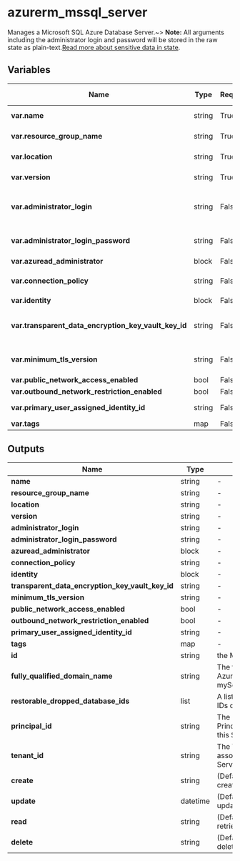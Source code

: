 # azurerm_mssql_server

Manages a Microsoft SQL Azure Database Server.~> **Note:** All arguments including the administrator login and password will be stored in the raw state as plain-text.[Read more about sensitive data in state](/docs/state/sensitive-data.html).

## Variables

| Name | Type | Required? |  Default  |  possible values |  Description |
| ---- | ---- | --------- |  ----------- | ----------- | ----------- |
| **var.name** | string | True | -  |  -  |  The name of the Microsoft SQL Server. This needs to be globally unique within Azure. Changing this forces a new resource to be created. | 
| **var.resource_group_name** | string | True | -  |  -  |  The name of the resource group in which to create the Microsoft SQL Server. Changing this forces a new resource to be created. | 
| **var.location** | string | True | -  |  -  |  Specifies the supported Azure location where the resource exists. Changing this forces a new resource to be created. | 
| **var.version** | string | True | -  |  -  |  The version for the new server. Valid values are: 2.0 (for v11 server) and 12.0 (for v12 server). Changing this forces a new resource to be created. | 
| **var.administrator_login** | string | False | -  |  -  |  The administrator login name for the new server. Required unless `azuread_authentication_only` in the `azuread_administrator` block is `true`. When omitted, Azure will generate a default username which cannot be subsequently changed. Changing this forces a new resource to be created. | 
| **var.administrator_login_password** | string | False | -  |  -  |  The password associated with the `administrator_login` user. Needs to comply with Azure's [Password Policy](https://msdn.microsoft.com/library/ms161959.aspx). Required unless `azuread_authentication_only` in the `azuread_administrator` block is `true`. | 
| **var.azuread_administrator** | block | False | -  |  -  |  An `azuread_administrator` block. | 
| **var.connection_policy** | string | False | `Default`  |  `Default`, `Proxy`, `Redirect`  |  The connection policy the server will use. Possible values are `Default`, `Proxy`, and `Redirect`. Defaults to `Default`. | 
| **var.identity** | block | False | -  |  -  |  An `identity` block. | 
| **var.transparent_data_encryption_key_vault_key_id** | string | False | -  |  -  |  The fully versioned `Key Vault` `Key` URL (e.g. `'https://<YourVaultName>.vault.azure.net/keys/<YourKeyName>/<YourKeyVersion>`) to be used as the `Customer Managed Key`(CMK/BYOK) for the `Transparent Data Encryption`(TDE) layer. | 
| **var.minimum_tls_version** | string | False | `1.2`  |  `1.0`, `1.1`, `1.2`, `Disabled`  |  The Minimum TLS Version for all SQL Database and SQL Data Warehouse databases associated with the server. Valid values are: `1.0`, `1.1` , `1.2` and `Disabled`. Defaults to `1.2`. | 
| **var.public_network_access_enabled** | bool | False | `True`  |  -  |  Whether public network access is allowed for this server. Defaults to `true`. | 
| **var.outbound_network_restriction_enabled** | bool | False | `False`  |  -  |  Whether outbound network traffic is restricted for this server. Defaults to `false`. | 
| **var.primary_user_assigned_identity_id** | string | False | -  |  -  |  Specifies the primary user managed identity id. Required if `type` is `UserAssigned` and should be combined with `identity_ids`. | 
| **var.tags** | map | False | -  |  -  |  A mapping of tags to assign to the resource. | 



## Outputs

| Name | Type | Description |
| ---- | ---- | --------- | 
| **name** | string  | - | 
| **resource_group_name** | string  | - | 
| **location** | string  | - | 
| **version** | string  | - | 
| **administrator_login** | string  | - | 
| **administrator_login_password** | string  | - | 
| **azuread_administrator** | block  | - | 
| **connection_policy** | string  | - | 
| **identity** | block  | - | 
| **transparent_data_encryption_key_vault_key_id** | string  | - | 
| **minimum_tls_version** | string  | - | 
| **public_network_access_enabled** | bool  | - | 
| **outbound_network_restriction_enabled** | bool  | - | 
| **primary_user_assigned_identity_id** | string  | - | 
| **tags** | map  | - | 
| **id** | string  | the Microsoft SQL Server ID. | 
| **fully_qualified_domain_name** | string  | The fully qualified domain name of the Azure SQL Server (e.g. myServerName.database.windows.net) | 
| **restorable_dropped_database_ids** | list  | A list of dropped restorable database IDs on the server. | 
| **principal_id** | string  | The Principal ID for the Service Principal associated with the Identity of this SQL Server. | 
| **tenant_id** | string  | The Tenant ID for the Service Principal associated with the Identity of this SQL Server. | 
| **create** | string  | (Defaults to 60 minutes) Used when creating the Microsoft SQL Server. | 
| **update** | datetime  | (Defaults to 60 minutes) Used when updating the Microsoft SQL Server. | 
| **read** | string  | (Defaults to 5 minutes) Used when retrieving the Microsoft SQL Server. | 
| **delete** | string  | (Defaults to 60 minutes) Used when deleting the Microsoft SQL Server. | 